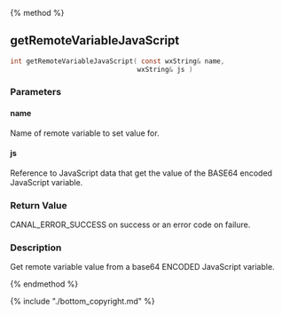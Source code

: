 
{% method %}
## getRemoteVariableJavaScript

```c
int getRemoteVariableJavaScript( const wxString& name, 
                                wxString& js )
```

### Parameters

#### name
Name of remote variable to set value for.

#### js
Reference to JavaScript data that get the value of the BASE64 encoded JavaScript variable.

### Return Value
CANAL_ERROR_SUCCESS on success or an error code on failure. 

### Description
Get remote variable value from a base64 ENCODED JavaScript variable.

{% endmethod %}

{% include "./bottom_copyright.md" %}